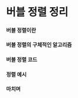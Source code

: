 버블 정렬 정리
==============

#### 버블 정렬이란


#### 버블 정렬의 구체적인 알고리즘


#### 버블 정렬 코드


#### 정렬 예시


#### 마치며

